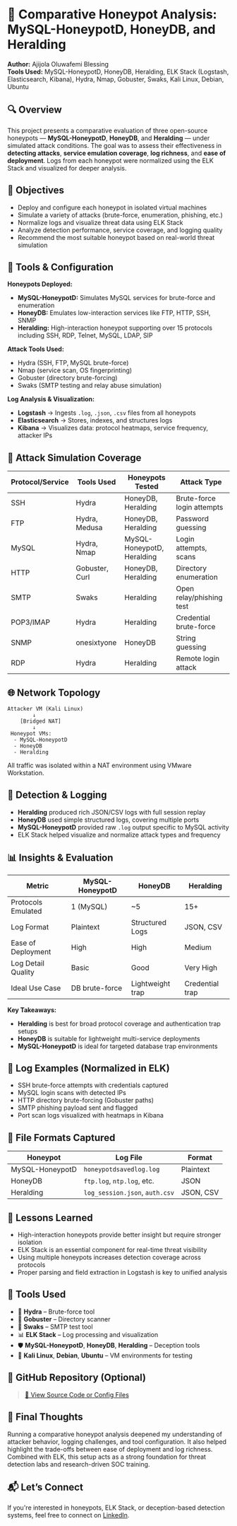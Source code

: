 # 🧪 Comparative Honeypot Analysis: MySQL-HoneypotD, HoneyDB, and Heralding

**Author:** Ajijola Oluwafemi Blessing  
**Tools Used:** MySQL-HoneypotD, HoneyDB, Heralding, ELK Stack (Logstash, Elasticsearch, Kibana), Hydra, Nmap, Gobuster, Swaks, Kali Linux, Debian, Ubuntu



## 🔍 Overview

This project presents a comparative evaluation of three open-source honeypots — **MySQL-HoneypotD**, **HoneyDB**, and **Heralding** — under simulated attack conditions. The goal was to assess their effectiveness in **detecting attacks**, **service emulation coverage**, **log richness**, and **ease of deployment**. Logs from each honeypot were normalized using the ELK Stack and visualized for deeper analysis.



## 🧱 Objectives

- Deploy and configure each honeypot in isolated virtual machines  
- Simulate a variety of attacks (brute-force, enumeration, phishing, etc.)  
- Normalize logs and visualize threat data using ELK Stack  
- Analyze detection performance, service coverage, and logging quality  
- Recommend the most suitable honeypot based on real-world threat simulation



## 🔧 Tools & Configuration

**Honeypots Deployed:**  
- **MySQL-HoneypotD:** Simulates MySQL services for brute-force and enumeration  
- **HoneyDB:** Emulates low-interaction services like FTP, HTTP, SSH, SNMP  
- **Heralding:** High-interaction honeypot supporting over 15 protocols including SSH, RDP, Telnet, MySQL, LDAP, SIP

**Attack Tools Used:**  
- Hydra (SSH, FTP, MySQL brute-force)  
- Nmap (service scan, OS fingerprinting)  
- Gobuster (directory brute-forcing)  
- Swaks (SMTP testing and relay abuse simulation)

**Log Analysis & Visualization:**  
- **Logstash** → Ingests `.log`, `.json`, `.csv` files from all honeypots  
- **Elasticsearch** → Stores, indexes, and structures logs  
- **Kibana** → Visualizes data: protocol heatmaps, service frequency, attacker IPs



## 🧪 Attack Simulation Coverage

| Protocol/Service | Tools Used       | Honeypots Tested          | Attack Type                |
|------------------|------------------|----------------------------|----------------------------|
| SSH              | Hydra            | HoneyDB, Heralding         | Brute-force login attempts |
| FTP              | Hydra, Medusa    | HoneyDB, Heralding         | Password guessing          |
| MySQL            | Hydra, Nmap      | MySQL-HoneypotD, Heralding | Login attempts, scans      |
| HTTP             | Gobuster, Curl   | HoneyDB, Heralding         | Directory enumeration      |
| SMTP             | Swaks            | Heralding                  | Open relay/phishing test   |
| POP3/IMAP        | Hydra            | Heralding                  | Credential brute-force     |
| SNMP             | onesixtyone      | HoneyDB                    | String guessing            |
| RDP              | Hydra            | Heralding                  | Remote login attack        |



## 🌐 Network Topology

```
Attacker VM (Kali Linux)
        ↓
    [Bridged NAT]
        ↓
 Honeypot VMs:
  - MySQL-HoneypotD
  - HoneyDB
  - Heralding
```

All traffic was isolated within a NAT environment using VMware Workstation.



## 🔬 Detection & Logging

- **Heralding** produced rich JSON/CSV logs with full session replay  
- **HoneyDB** used simple structured logs, covering multiple ports  
- **MySQL-HoneypotD** provided raw `.log` output specific to MySQL activity  
- ELK Stack helped visualize and normalize attack types and frequency



## 📊 Insights & Evaluation

| Metric                     | MySQL-HoneypotD | HoneyDB          | Heralding         |
|----------------------------|-----------------|------------------|-------------------|
| Protocols Emulated         | 1 (MySQL)       | ~5               | 15+               |
| Log Format                 | Plaintext       | Structured Logs  | JSON, CSV         |
| Ease of Deployment         | High            | High             | Medium            |
| Log Detail Quality         | Basic           | Good             | Very High         |
| Ideal Use Case             | DB brute-force  | Lightweight trap | Credential trap   |

**Key Takeaways:**
- **Heralding** is best for broad protocol coverage and authentication trap setups  
- **HoneyDB** is suitable for lightweight multi-service deployments  
- **MySQL-HoneypotD** is ideal for targeted database trap environments



## 📎 Log Examples (Normalized in ELK)

- SSH brute-force attempts with credentials captured  
- MySQL login scans with detected IPs  
- HTTP directory brute-forcing (Gobuster paths)  
- SMTP phishing payload sent and flagged  
- Port scan logs visualized with heatmaps in Kibana



## 📂 File Formats Captured

| Honeypot         | Log File                     | Format     |
|------------------|------------------------------|------------|
| MySQL-HoneypotD  | `honeypotdsavedlog.log`      | Plaintext  |
| HoneyDB          | `ftp.log`, `ntp.log`, etc.   | JSON       |
| Heralding        | `log_session.json`, `auth.csv` | JSON, CSV |



## 🧠 Lessons Learned

- High-interaction honeypots provide better insight but require stronger isolation  
- ELK Stack is an essential component for real-time threat visibility  
- Using multiple honeypots increases detection coverage across protocols  
- Proper parsing and field extraction in Logstash is key to unified analysis



## 🧪 Tools Used

- 🐍 **Hydra** – Brute-force tool  
- 🧵 **Gobuster** – Directory scanner  
- 🐙 **Swaks** – SMTP test tool  
- 📊 **ELK Stack** – Log processing and visualization  
- 🛡️ **MySQL-HoneypotD**, **HoneyDB**, **Heralding** – Deception tools  
- 🧪 **Kali Linux**, **Debian**, **Ubuntu** – VM environments for testing



## 📎 GitHub Repository (Optional)

> [🔗 View Source Code or Config Files](https://github.com/oluwafemiab/honeypot-comparison)



## 🧠 Final Thoughts

Running a comparative honeypot analysis deepened my understanding of attacker behavior, logging challenges, and tool configuration. It also helped highlight the trade-offs between ease of deployment and log richness. Combined with ELK, this setup acts as a strong foundation for threat detection labs and research-driven SOC training.



## 📬 Let’s Connect

If you're interested in honeypots, ELK Stack, or deception-based detection systems, feel free to connect on [LinkedIn](https://www.linkedin.com/in/ajijola-oluwafemi-ba839712a).

